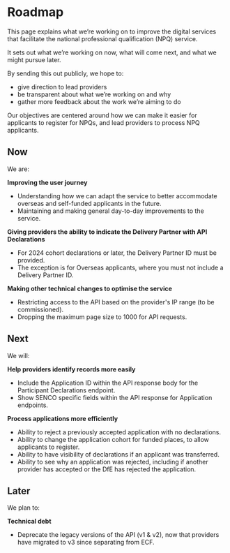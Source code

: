 # Roadmap

This page explains what we’re working on to improve the digital services that facilitate the national professional qualification (NPQ) service.

It sets out what we’re working on now, what will come next, and what we might pursue later.

By sending this out publicly, we hope to:

- give direction to lead providers
- be transparent about what we’re working on and why
- gather more feedback about the work we’re aiming to do

Our objectives are centered around how we can make it easier for applicants to register for NPQs, and lead providers to process NPQ applicants.

<div class="govuk-grid-row">

<div class="govuk-grid-column-one-third">
<h2 id="now" class="govuk-heading-m">Now</h2>
<p class="govuk-body-m">We are:</p>
<p class="govuk-body-m"><strong>Improving the user journey</strong></p>
<ul class="govuk-list govuk-list--bullet">
<li>Understanding how we can adapt the service to better accommodate overseas and self-funded applicants in the future.</li>
<li>Maintaining and making general day-to-day improvements to the service.</li>
</ul>
<p class="govuk-body-m"><strong>Giving providers the ability to indicate the Delivery Partner with API Declarations</strong></p>
<ul class="govuk-list govuk-list--bullet">
<li>For 2024 cohort declarations or later, the Delivery Partner ID must be provided.</li>
<li>The exception is for Overseas applicants, where you must not include a Delivery Partner ID.</li>
</ul>
<p class="govuk-body-m"><strong>Making other technical changes to optimise the service</strong></p>
<ul class="govuk-list govuk-list--bullet">
<li>Restricting access to the API based on the provider's IP range (to be commissioned).</li>
<li>Dropping the maximum page size to 1000 for API requests.</li>
</ul>
</div>

<div class="govuk-grid-column-one-third">
<h2 id="next" class="govuk-heading-m">Next</h2>
<p class="govuk-body-m">We will:</p>
<p class="govuk-body-m"><strong>Help providers identify records more easily</strong></p>
<ul class="govuk-list govuk-list--bullet">
<li>Include the Application ID within the API response body for the Participant Declarations endpoint.</li>
<li>Show SENCO specific fields within the API response for Application endpoints.</li>
</ul>
<p class="govuk-body-m"><strong>Process applications more efficiently</strong></p>
<ul class="govuk-list govuk-list--bullet">
<li>Ability to reject a previously accepted application with no declarations.</li>
<li>Ability to change the application cohort for funded places, to allow applicants to register.</li>
<li>Ability to have visibility of declarations if an applicant was transferred.</li>
<li>Ability to see why an application was rejected, including if another provider has accepted or the DfE has rejected the application.</li>
</ul>
</div>

<div class="govuk-grid-column-one-third">
<h2 id="later" class="govuk-heading-m">Later</h2>
<p class="govuk-body-m">We plan to:</p>
<p class="govuk-body-m"><strong>Technical debt</strong></p>
<ul class="govuk-list govuk-list--bullet">
<li>Deprecate the legacy versions of the API (v1 & v2), now that providers have migrated to v3 since separating from ECF.</li>
</ul>
</div>

</div>
